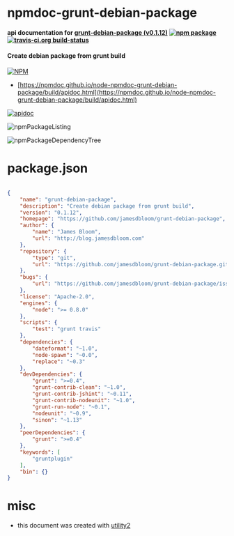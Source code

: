 # npmdoc-grunt-debian-package

#### api documentation for  [grunt-debian-package (v0.1.12)](https://github.com/jamesdbloom/grunt-debian-package)  [![npm package](https://img.shields.io/npm/v/npmdoc-grunt-debian-package.svg?style=flat-square)](https://www.npmjs.org/package/npmdoc-grunt-debian-package) [![travis-ci.org build-status](https://api.travis-ci.org/npmdoc/node-npmdoc-grunt-debian-package.svg)](https://travis-ci.org/npmdoc/node-npmdoc-grunt-debian-package)

#### Create debian package from grunt build

[![NPM](https://nodei.co/npm/grunt-debian-package.png?downloads=true&downloadRank=true&stars=true)](https://www.npmjs.com/package/grunt-debian-package)

- [https://npmdoc.github.io/node-npmdoc-grunt-debian-package/build/apidoc.html](https://npmdoc.github.io/node-npmdoc-grunt-debian-package/build/apidoc.html)

[![apidoc](https://npmdoc.github.io/node-npmdoc-grunt-debian-package/build/screenCapture.buildCi.browser.%252Ftmp%252Fbuild%252Fapidoc.html.png)](https://npmdoc.github.io/node-npmdoc-grunt-debian-package/build/apidoc.html)

![npmPackageListing](https://npmdoc.github.io/node-npmdoc-grunt-debian-package/build/screenCapture.npmPackageListing.svg)

![npmPackageDependencyTree](https://npmdoc.github.io/node-npmdoc-grunt-debian-package/build/screenCapture.npmPackageDependencyTree.svg)



# package.json

```json

{
    "name": "grunt-debian-package",
    "description": "Create debian package from grunt build",
    "version": "0.1.12",
    "homepage": "https://github.com/jamesdbloom/grunt-debian-package",
    "author": {
        "name": "James Bloom",
        "url": "http://blog.jamesdbloom.com"
    },
    "repository": {
        "type": "git",
        "url": "https://github.com/jamesdbloom/grunt-debian-package.git"
    },
    "bugs": {
        "url": "https://github.com/jamesdbloom/grunt-debian-package/issues"
    },
    "license": "Apache-2.0",
    "engines": {
        "node": ">= 0.8.0"
    },
    "scripts": {
        "test": "grunt travis"
    },
    "dependencies": {
        "dateformat": "~1.0",
        "node-spawn": "~0.0",
        "replace": "~0.3"
    },
    "devDependencies": {
        "grunt": ">=0.4",
        "grunt-contrib-clean": "~1.0",
        "grunt-contrib-jshint": "~0.11",
        "grunt-contrib-nodeunit": "~1.0",
        "grunt-run-node": "~0.1",
        "nodeunit": "~0.9",
        "sinon": "~1.13"
    },
    "peerDependencies": {
        "grunt": ">=0.4"
    },
    "keywords": [
        "gruntplugin"
    ],
    "bin": {}
}
```



# misc
- this document was created with [utility2](https://github.com/kaizhu256/node-utility2)
